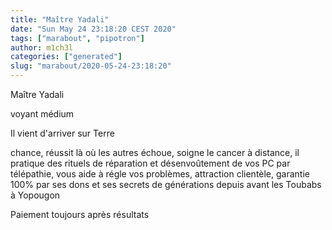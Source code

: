 ```yaml
---
title: "Maître Yadali"
date: "Sun May 24 23:18:20 CEST 2020"
tags: ["marabout", "pipotron"]
author: m1ch3l
categories: ["generated"]
slug: "marabout/2020-05-24-23:18:20"
---
```


Maître Yadali

voyant médium

Il vient d'arriver sur Terre

chance, réussit là où les autres échoue, soigne le cancer à distance, il pratique des rituels de réparation et désenvoûtement de vos PC par télépathie, vous aide à régle vos problèmes, attraction clientèle, garantie 100% par ses dons et ses secrets de générations depuis avant les Toubabs à Yopougon

Paiement toujours après résultats
